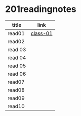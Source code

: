 # 201readingnotes 

|title	    |link	                  
| ---       | ----------- 
| read01| [class-01](https://asyamoh.github.io/201readingnotes.github.io/class-01) |	          
|read02 |   |		          
|read 03|   |	                
|read 04|   |                        
|read 05|   |
|read 06|   |
| read07|   |                                                            
|read08 |   |
|read09 |   |
|read10 |   |                                 